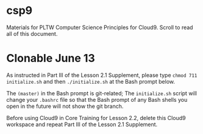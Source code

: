 # csp9
Materials for PLTW Computer Science Principles for Cloud9. Scroll to read all of this document. 
# Clonable June 13

As instructed in Part III of the Lesson 2.1 Supplement, please type `chmod 711 initialize.sh`
and then
`./initialize.sh` at the Bash prompt below.

The `(master)` in the Bash prompt is git-related; The `initialize.sh` script will change your `.bashrc` file so that the Bash prompt of any Bash shells you open in the future will not show the git branch. 

Before using Cloud9 in Core Training for Lesson 2.2, delete this Cloud9 workspace and repeat Part III of the Lesson 2.1 Supplement.
